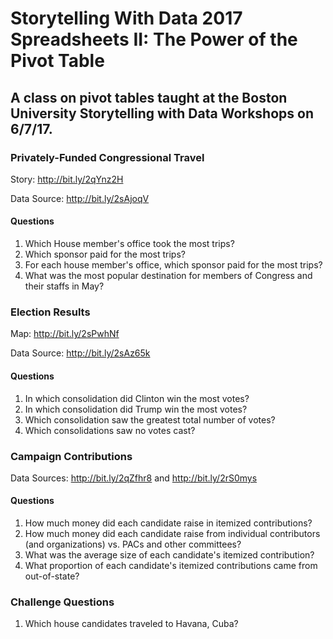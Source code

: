 # Storytelling With Data 2017 Spreadsheets II: The Power of the Pivot Table
## A class on pivot tables taught at the Boston University Storytelling with Data Workshops on 6/7/17.

### Privately-Funded Congressional Travel
Story: http://bit.ly/2qYnz2H

Data Source: http://bit.ly/2sAjoqV
#### Questions
1. Which House member's office took the most trips?
2. Which sponsor paid for the most trips?
3. For each house member's office, which sponsor paid for the most trips?
4. What was the most popular destination for members of Congress and their staffs in May?

### Election Results
Map: http://bit.ly/2sPwhNf

Data Source: http://bit.ly/2sAz65k
#### Questions
1. In which consolidation did Clinton win the most votes?
2. In which consolidation did Trump win the most votes?
3. Which consolidation saw the greatest total number of votes?
4. Which consolidations saw no votes cast?

### Campaign Contributions
Data Sources: http://bit.ly/2qZfhr8 and http://bit.ly/2rS0mys
#### Questions
1. How much money did each candidate raise in itemized contributions?
2. How much money did each candidate raise from individual contributors (and organizations) vs. PACs and other committees?
3. What was the average size of each candidate's itemized contribution?
4. What proportion of each candidate's itemized contributions came from out-of-state?

### Challenge Questions
1. Which house candidates traveled to Havana, Cuba?
